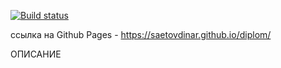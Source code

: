 [![Build status](https://ci.appveyor.com/api/projects/status/ja36ma111917bick?svg=true)](https://ci.appveyor.com/project/saetovdinar/diplom)

ссылка на Github Pages - https://saetovdinar.github.io/diplom/

ОПИСАНИЕ

